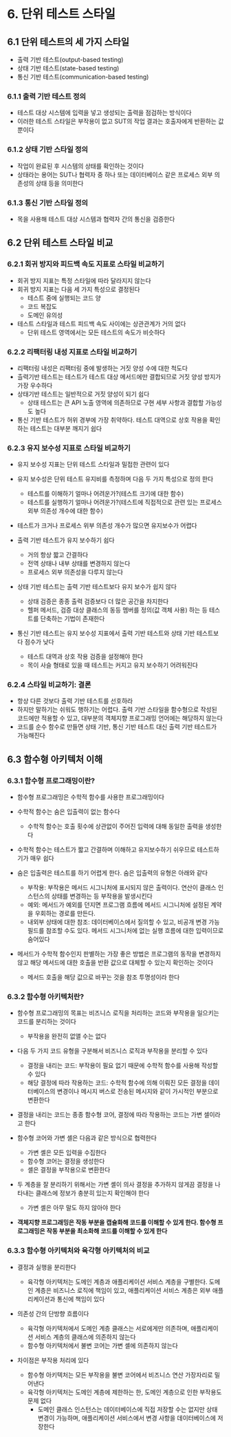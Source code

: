 # 6. 단위 테스트 스타일
## 6.1 단위 테스트의 세 가지 스타일
- 출력 기반 테스트(output-based testing)
- 상태 기반 테스트(state-based testing)
- 통신 기반 테스트(communication-based testing)

### 6.1.1 출력 기반 테스트 정의
- 테스트 대상 시스템에 입력을 넣고 생성되는 출력을 점검하는 방식이다
- 이러한 테스트 스타일은 부작용이 없고 SUT의 작업 결과는 호출자에게 반환하는 값 뿐이다

### 6.1.2 상태 기반 스타일 정의
- 작업이 완료된 후 시스템의 상태를 확인하는 것이다
- 상태라는 용어는 SUT나 협력자 중 하나 또는 데이터베이스 같은 프로세스 외부 의존성의 상태 등을 의미한다

### 6.1.3  통신 기반 스타일 정의
- 목을 사용해 테스트 대상 시스템과 협력자 간의 통신을 검증한다

## 6.2 단위 테스트 스타일 비교
### 6.2.1 회귀 방지와 피드백 속도 지표로 스타일 비교하기
- 회귀 방지 지표는 특정 스타일에 따라 달라지지 않는다
- 회귀 방지 지표는 다음 세 가지 특성으로 결정된다
  - 테스트 중에 실행되는 코드 양
  - 코드 복잡도
  - 도메인 유의성
- 테스트 스타일과 테스트 피드백 속도 사이에는 상관관계가 거의 없다
  - 단위 테스트 영역에서는 모든 테스트의 속도가 비슷하다

### 6.2.2 리팩터링 내성 지표로 스타일 비교하기
- 리팩터링 내성은 리팩터링 중에 발생하는 거짓 양성 수에 대한 척도다
- 츨력기반 테스트는 테스트가 테스트 대상 메서드에만 결합되므로 거짓 양성 방지가 가장 우수하다
- 상태기반 테스트는 일반적으로 거짓 양성이 되기 쉽다
  - 상태 테스트는 큰 API 노출 영역에 의존하므로 구현 세부 사항과 결합할 가능성도 높다
- 통신 기반 테스트가 허위 경부에 가장 취약하다. 테스트 대역으로 상호 작용을 확인하는 테스트는 대부분 깨지기 쉽다

### 6.2.3 유지 보수성 지표로 스타일 비교하기
- 유지 보수성 지표는 단위 테스트 스타일과 밀접한 관련이 있다
- 유지 보수성은 단위 테스트 유지비를 측정하며 다음 두 가지 특성으로 정의 한다
  - 테스트를 이해하기 얼마나 어려운가?(테스트 크기에 대한 함수)
  - 테스트를 실행하기 얼마나 어려운가?(테스트에 직접적으로 관련 있는 프로세스 외부 의존성 개수에 대한 함수)
- 테스트가 크거나 프로세스 위부 의존성 개수가 많으면 유지보수가 어렵다

- 출력 기반 테스트가 유지 보수하기 쉽다
  - 거의 항상 짧고 간결하다
  - 전역 상태나 내부 상태를 변경하지 않는다
  - 프로세스 외부 의존성을 다루지 않는다

- 상태 기반 테스트는 출력 기반 테스트보다 유지 보수가 쉽지 않다
  - 상태 검증은 종종 출력 검증보다 더 많은 공간을 차지한다
  - 헬퍼 메서드, 검증 대상 클래스의 동등 멤버를 정의(값 객체 사용) 하는 등 테스트를 단축하는 기법이 존재한다

- 통신 기반 테스트는 유지 보수성 지표에서 출력 기반 테스트와 상태 기반 테스트보다 점수가 낮다
  - 테스트 대역과 상호 작용 검증을 설정해야 한다
  - 목이 사슬 형태로 있을 때 테스트는 커지고 유지 보수하기 어려워진다

### 6.2.4 스타일 비교하기: 결론
- 항상 다른 것보다 출력 기반 테스트를 선호하라
- 하지만 말하기는 쉬워도 행하기는 어렵다. 출력 기반 스타일을 함수형으로 작성된 코드에만 적용할 수 있고, 대부분의 객체지향 프로그래밍 언어에는 해당하지 않는다
- 코드를 순수 함수로 만들면 상태 기반, 통신 기반 테스트 대신 출력 기반 테스트가 가능해진다

## 6.3 함수형 아키텍처 이해
### 6.3.1 함수형 프로그래밍이란?
- 함수형 프로그래밍은 수학적 함수를 사용한 프로그래밍이다
- 수학적 함수는 숨은 입출력이 없는 함수다
  - 수학적 함수는 호출 횟수에 상관없이 주어진 입력에 대해 동일한 출력을 생성한다
- 수학적 함수는 테스트가 짧고 간결하며 이해하고 유지보수하기 쉬우므로 테스트하기가 매우 쉽다
- 숨은 입출력은 테스트를 하기 어렵게 한다. 숨은 입출력의 유형은 아래와 같다
  - 부작용: 부작용은 메서드 시그니처에 표시되지 않은 출력이다. 연산이 클래스 인스턴스의 상태를 변경하는 등 부작용을 발생시킨다
  - 예외: 메서드가 예외를 던지면 프로그램 흐름에 메서드 시그니처에 설정된 계약을 우회하는 경로를 만든다.
  - 내외부 상태에 대한 참조: 데이터베이스에서 질의할 수 있고, 비공개 변경 가능 필드를 참조할 수도 있다. 메서드 시그니처에 없는 실행 흐름에 대한 입력이므로 숨어있다

- 메서드가 수학적 함수인지 판별하는 가장 좋은 방법은 프로그램의 동작을 변경하지 않고 해당 메서드에 대한 호출을 반환 값으로 대체할 수 있는지 확인하는 것이다
  - 메서드 호출을 해당 값으로 바꾸는 것을 참조 투명성이라 한다

### 6.3.2 함수형 아키텍처란?
- 함수형 프로그래밍의 목표는 비즈니스 로직을 처리하는 코드와 부작용을 일으키는 코드를 분리하는 것이다
  - 부작용을 완전히 없앨 수는 없다
- 다음 두 가지 코드 유형을 구분해서 비즈니스 로직과 부작용을 분리할 수 있다
  - 결정을 내리는 코드: 부작용이 필요 없기 때문에 수학적 함수를 사용해 작성할 수 있다
  - 해당 결정에 따라 작용하는 코드: 수학적 함수에 의해 이뤄진 모든 결정을 데이터베이스의 변경이나 메시지 버스로 전송된 메시지와 같이 가시적인 부분으로 변환한다
- 결정을 내리는 코드는 종종 함수형 코어, 결정에 따라 작용하는 코드는 가변 셀이라고 한다

- 함수형 코어와 가변 셸은 다음과 같은 방식으로 협력한다
  - 가변 셸은 모든 입력을 수집한다
  - 함수형 코어는 결정을 생성한다
  - 셸은 결정을 부작용으로 변환한다
- 두 계층을 잘 분리하기 위해서는 가변 셸이 의사 결정을 추가하지 않게끔 결정을 나타내는 클래스에 정보가 충분히 있는지 확인해야 한다
  - 가변 셸은 아무 말도 하지 않아야 한다

- **객체지향 프로그래밍은 작동 부분을 캡슐화해 코드를 이해할 수 있게 한다. 함수형 프로그래밍은 작동 부분을 최소화해 코드를 이해할 수 있게 한다**

### 6.3.3 함수형 아키텍처와 육각형 아키텍처의 비교
- 결정과 실행을 분리한다
  - 육각형 아키텍처는 도메인 계층과 애플리케이션 서비스 계층을 구별한다. 도메인 계층은 비즈니스 로직에 책임이 있고, 애플리케이션 서비스 계층은 외부 애플리케이션과 통신에 책임이 있다
- 의존성 간의 단방향 흐름이다
  - 육각형 아키텍처에서 도메인 계층 클래스는 서로에게만 의존하며, 애플리케이션 서비스 계층의 클래스에 의존하지 않는다
  - 함수형 아키텍처에서 불변 코어는 가변 셸에 의존하지 않는다

- 차이점은 부작용 처리에 있다
  - 함수형 아키텍처는 모든 부작용을 불변 코어에서 비즈니스 연산 가장자리로 밀어낸다
  - 육각형 아키텍처는 도메인 계층에 제한하는 한, 도메인 계층으로 인한 부작용도 문제 없다
    - 도메인 클래스 인스턴스는 데이터베이스에 직접 저장할 수는 없지만 상태 변경이 가능하며, 애플리케이션 서비스에서 변경 사항을 데이터베이스에 저장한다

